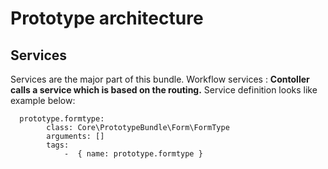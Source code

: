 # Prototype architecture

## Services

Services are the major part of this bundle. 
Workflow services :
**Contoller calls a service which is based on the routing.**
Service definition looks like example below:
```
  prototype.formtype:
        class: Core\PrototypeBundle\Form\FormType
        arguments: []        
        tags:
            -  { name: prototype.formtype } 

```

